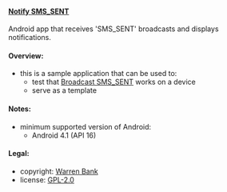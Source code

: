 #### [Notify SMS_SENT](https://github.com/warren-bank/Android-Broadcast-SMS_SENT/tree/sample-receiver-app)

Android app that receives 'SMS_SENT' broadcasts and displays notifications.

#### Overview:

* this is a sample application that can be used to:
  * test that [Broadcast SMS_SENT](https://github.com/warren-bank/Android-Broadcast-SMS_SENT) works on a device
  * serve as a template

#### Notes:

* minimum supported version of Android:
  * Android 4.1 (API 16)

#### Legal:

* copyright: [Warren Bank](https://github.com/warren-bank)
* license: [GPL-2.0](https://www.gnu.org/licenses/old-licenses/gpl-2.0.txt)
